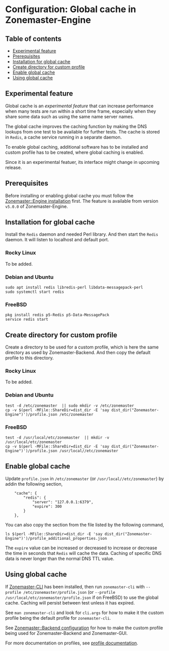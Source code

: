 # Configuration: Global cache in Zonemaster-Engine

## Table of contents

* [Experimental feature](#experimental-feature)
* [Prerequisites](#prerequisites)
* [Installation for global cache](#installation-for-global-cache)
* [Create directory for custom profile](#create-directory-for-custom-profile)
* [Enable global cache](#enable-global-cache)
* [Using global cache](#using-global-cache)


## Experimental feature
Global cache is an *experimental feature* that can increase performance when many
tests are run within a short time frame, especially when they share some data
such as using the same name server names.

The global cache improves the caching function by  making the DNS lookups from
one test to be available for further tests. The cache is stored in `Redis`, a
cache service running in a separate daemon.

To enable global caching, additional software has to be installed and custom
profile has to be created, where global caching is enabled.

Since it is an experimental featuer, its interface might change in upcoming
release.


## Prerequisites

Before installing or enabling global cache you must follow the
[Zonemaster::Engine installation] first. The feature is available from version
`v5.0.0` of Zonemaster-Engine.


## Installation for global cache

Install the `Redis` daemon and needed Perl library. And then start the `Redis`
daemon. It will listen to localhost and default port.

### Rocky Linux

To be added.

### Debian and Ubuntu
```
sudo apt install redis libredis-perl libdata-messagepack-perl
sudo systemctl start redis
```

### FreeBSD
```
pkg install redis p5-Redis p5-Data-MessagePack
service redis start
```

## Create directory for custom profile

Create a directory to be used for a custom profile, which is here the same
directory as used by Zonemaster-Backend. And then copy the default profile
to this directory.

### Rocky Linux

To be added.

### Debian and Ubuntu
```
test -d /etc/zonemaster  || sudo mkdir -v /etc/zonemaster
cp -v $(perl -MFile::ShareDir=dist_dir -E 'say dist_dir("Zonemaster-Engine")')/profile.json /etc/zonemaster
```

### FreeBSD
```
test -d /usr/local/etc/zonemaster  || mkdir -v /usr/local/etc/zonemaster
cp -v $(perl -MFile::ShareDir=dist_dir -E 'say dist_dir("Zonemaster-Engine")')/profile.json /usr/local//etc/zonemaster
```

## Enable global cache

Update `profile.json` in `/etc/zonemaster` (or `/usr/local//etc/zonemaster`) by
addin the following section,
```
    "cache": {
        "redis": {
            "server": "127.0.0.1:6379",
            "expire": 300
        }
    },
```
You can also copy the section from the file listed by the following command,
```
ls $(perl -MFile::ShareDir=dist_dir -E 'say dist_dir("Zonemaster-Engine")')/profile_additional_properties.json
```

The `expire` value can be increased or decreased to increase or decrease the time
in seconds that `Redis` will cache the data. Caching of specific DNS data is
never longer than the normal DNS TTL value.


## Using global cache

If [Zonemaster-CLI][Zonemaster::CLI installation] has been installed, then
run `zonemaster-cli` with `--profile /etc/zonemaster/profile.json`
(or `--profile /usr/local/etc/zonemaster/profile.json` if on FreeBSD) to use the
global cache. Caching will persist between test unless it has expired.

See `man zonemaster-cli` and look for `cli.args` for how to make it the custom
profile being the default profile for `zonemaster-cli`.

See [Zonemaster::Backend configuration] for how to make the custom profile being
used for Zonemaster-Backend and Zonemaster-GUI.

For more documentation on profiles, see [profile documentation].


[EPEL]:                                              https://docs.fedoraproject.org/en-US/epel/
[profile documentation]:                             profiles.md
[Zonemaster::Backend configuration]:                 backend.md
[Zonemaster::CLI installation]:                      ../installation/zonemaster-cli.md
[Zonemaster::Engine installation]:                   ../installation/zonemaster-engine.md




